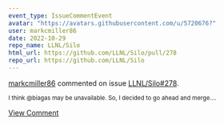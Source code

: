 ```yaml
---
event_type: IssueCommentEvent
avatar: "https://avatars.githubusercontent.com/u/5720676?"
user: markcmiller86
date: 2022-10-29
repo_name: LLNL/Silo
html_url: https://github.com/LLNL/Silo/pull/278
repo_url: https://github.com/LLNL/Silo
---
```


<a href='https://github.com/markcmiller86' target='_blank'>markcmiller86</a> commented on issue <a href='https://github.com/LLNL/Silo/pull/278' target='_blank'>LLNL/Silo#278</a>.

<small>I think @biagas may be unavailable. So, I decided to go ahead and merge....</small>

<a href='https://github.com/LLNL/Silo/pull/278' target='_blank'>View Comment</a>